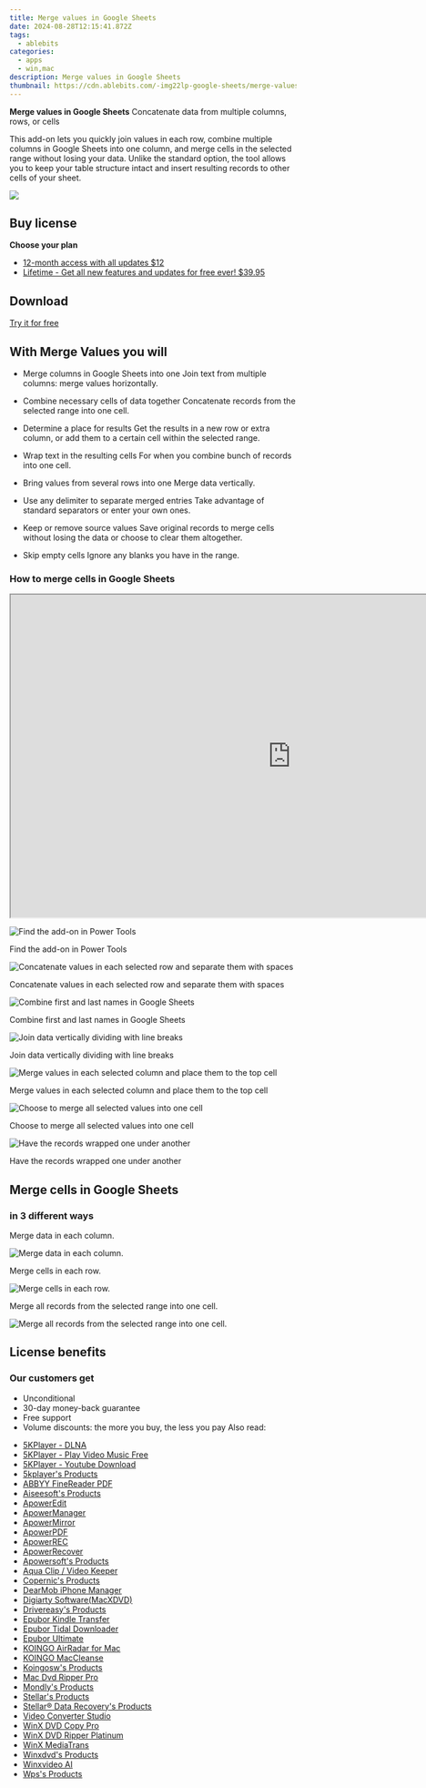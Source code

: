 ```yaml
---
title: Merge values in Google Sheets
date: 2024-08-28T12:15:41.872Z
tags: 
  - ablebits
categories: 
  - apps
  - win,mac
description: Merge values in Google Sheets
thumbnail: https://cdn.ablebits.com/-img22lp-google-sheets/merge-values/header-cover.webp
---
```


**Merge values in Google Sheets**
Concatenate data from multiple columns, rows, or cells

This add-on lets you quickly join values in each row, combine multiple columns in Google Sheets into one column, and merge cells in the selected range without losing your data. Unlike the standard option, the tool allows you to keep your table structure intact and insert resulting records to other cells of your sheet.

![](https://cdn.ablebits.com/-img22lp-google-sheets/merge-values/header-cover.webp)

## Buy license

**Choose your plan**

- [12-month access with all updates $12](https://secure.2checkout.com/order/checkout.php?PRODS=4720548&QTY=1&AFFILIATE=108875&CART=1&CARD=2&DESIGN_TYPE=2&SHORT_FORM=1&COUPON=TrSbrExp-MnrAdns-01&CLEAN_CART=ALL&SRC=website)
- [Lifetime - Get all new features and updates for free ever! $39.95](https://secure.2checkout.com/order/checkout.php?PRODS=4729659&QTY=1&AFFILIATE=108875&CART=1&CARD=2&DESIGN_TYPE=2&SHORT_FORM=1&CLEAN_CART=ALL&SRC=website)

## Download

[Try it for free](https://workspace.google.com/marketplace/app/merge_values/857144221591)

## With Merge Values you will

-   Merge columns in Google Sheets into one Join text from multiple columns: merge values horizontally.
-   Combine necessary cells of data together Concatenate records from the selected range into one cell.
-   Determine a place for results Get the results in a new row or extra column, or add them to a certain cell within the selected range.
-   Wrap text in the resulting cells For when you combine bunch of records into one cell.

-   Bring values from several rows into one Merge data vertically.
-   Use any delimiter to separate merged entries Take advantage of standard separators or enter your own ones.
-   Keep or remove source values Save original records to merge cells without losing the data or choose to clear them altogether.
-   Skip empty cells Ignore any blanks you have in the range.

### How to merge cells in Google Sheets

 

<iframe loading="lazy" width="984" height="567" class="" src="https://www.youtube-nocookie.com/embed/VTZnCyfeE48" allow="encrypted-media" allowfullscreen=""></iframe>

 ![Find the add-on in Power Tools](https://cdn.ablebits.com/-img22lp-google-sheets/merge-values/run-add-on.png)

Find the add-on in Power Tools

 ![Concatenate values in each selected row and separate them with spaces](https://cdn.ablebits.com/-img22lp-google-sheets/merge-values/merge-within-rows.png)

Concatenate values in each selected row and separate them with spaces

 ![Combine first and last names in Google Sheets](https://cdn.ablebits.com/-img22lp-google-sheets/merge-values/combine-records-horizontally.png)

Combine first and last names in Google Sheets

 ![Join data vertically dividing with line breaks](https://cdn.ablebits.com/-img22lp-google-sheets/merge-values/merge-within-columns.png)

Join data vertically dividing with line breaks

 ![Merge values in each selected column and place them to the top cell](https://cdn.ablebits.com/-img22lp-google-sheets/merge-values/combine-records-vertically.png)

Merge values in each selected column and place them to the top cell

 ![Choose to merge all selected values into one cell](https://cdn.ablebits.com/-img22lp-google-sheets/merge-values/combine-all-cells.png)

Choose to merge all selected values into one cell

 ![Have the records wrapped one under another](https://cdn.ablebits.com/-img22lp-google-sheets/merge-values/merge-multiple-cells-into-one.png)

Have the records wrapped one under another

## Merge cells in Google Sheets

### in 3 different ways

Merge data in each column.

 ![Merge data in each column.](https://cdn.ablebits.com/-img22lp-google-sheets/merge-values/scheme-merge-vertically.png)

Merge cells in each row.

 ![Merge cells in each row.](https://cdn.ablebits.com/-img22lp-google-sheets/merge-values/scheme-merge-horizontally.png)

Merge all records from the selected range into one cell.

 ![Merge all records from the selected range into one cell.](https://cdn.ablebits.com/-img22lp-google-sheets/merge-values/scheme-merge-all-data.png)

## License benefits

### Our customers get

- Unconditional
- 30-day money-back guarantee
- Free support
- Volume discounts: the more you buy, the less you pay 
<span class="atpl-alsoreadstyle">Also read:</span>
<div><ul>
<li><a href="https://tools.techidaily.com/5kplayer/dlna/"><u>5KPlayer - DLNA</u></a></li>
<li><a href="https://tools.techidaily.com/5kplayer/video-music-player/"><u>5KPlayer - Play Video Music Free</u></a></li>
<li><a href="https://tools.techidaily.com/5kplayer/youtube-download/"><u>5KPlayer - Youtube Download</u></a></li>
<li><a href="https://tools.techidaily.com/5kplayer/products/"><u>5kplayer's Products</u></a></li>
<li><a href="https://tools.techidaily.com/abbyy/products/"><u>ABBYY FineReader PDF</u></a></li>
<li><a href="https://tools.techidaily.com/aiseesoft/products/"><u>Aiseesoft's Products</u></a></li>
<li><a href="https://tools.techidaily.com/apowersoft/video-editor/"><u>ApowerEdit</u></a></li>
<li><a href="https://tools.techidaily.com/apowersoft/phone-manager/"><u>ApowerManager</u></a></li>
<li><a href="https://tools.techidaily.com/apowersoft/phone-mirror/"><u>ApowerMirror</u></a></li>
<li><a href="https://tools.techidaily.com/apowersoft/apower-pdf/"><u>ApowerPDF</u></a></li>
<li><a href="https://tools.techidaily.com/apowersoft/record-all-screen/"><u>ApowerREC</u></a></li>
<li><a href="https://tools.techidaily.com/apowersoft/data-recovery/"><u>ApowerRecover</u></a></li>
<li><a href="https://tools.techidaily.com/apowersoft/products/"><u>Apowersoft's Products</u></a></li>
<li><a href="https://tools.techidaily.com/acethinker/aquaclip-downloader/"><u>Aqua Clip / Video Keeper</u></a></li>
<li><a href="https://tools.techidaily.com/copernic/products/"><u>Copernic's Products</u></a></li>
<li><a href="https://tools.techidaily.com/5kplayer/iphone-manager/"><u>DearMob iPhone Manager</u></a></li>
<li><a href="https://tools.techidaily.com/macxdvd/products/"><u>Digiarty Software(MacXDVD)</u></a></li>
<li><a href="https://tools.techidaily.com/drivereasy/products/"><u>Drivereasy's Products</u></a></li>
<li><a href="https://tools.techidaily.com/epubor/transfer/"><u>Epubor Kindle Transfer</u></a></li>
<li><a href="https://tools.techidaily.com/epubor/tidal-downloader/"><u>Epubor Tidal Downloader</u></a></li>
<li><a href="https://tools.techidaily.com/epubor/ultimate/"><u>Epubor Ultimate</u></a></li>
<li><a href="https://tools.techidaily.com/koingosw/airradar/"><u>KOINGO AirRadar for Mac</u></a></li>
<li><a href="https://tools.techidaily.com/koingosw/maccleanse/"><u>KOINGO MacCleanse</u></a></li>
<li><a href="https://tools.techidaily.com/koingosw/products/"><u>Koingosw's Products</u></a></li>
<li><a href="https://tools.techidaily.com/macdvdripperpro/products/"><u>Mac Dvd Ripper Pro </u></a></li>
<li><a href="https://tools.techidaily.com/mondly/products/"><u>Mondly's Products</u></a></li>
<li><a href="https://tools.techidaily.com/stellarinfo/products/"><u>Stellar's Products</u></a></li>
<li><a href="https://tools.techidaily.com/stellardata-recovery/products/"><u>Stellar® Data Recovery's Products</u></a></li>
<li><a href="https://tools.techidaily.com/apowersoft/video-converter-studio/"><u>Video Converter Studio</u></a></li>
<li><a href="https://tools.techidaily.com/winxdvd/dvd-copy-pro/"><u>WinX DVD Copy Pro</u></a></li>
<li><a href="https://tools.techidaily.com/winxdvd/dvd-ripper-platinum/"><u>WinX DVD Ripper Platinum</u></a></li>
<li><a href="https://tools.techidaily.com/winxdvd/mediatrans/"><u>WinX MediaTrans</u></a></li>
<li><a href="https://tools.techidaily.com/winxdvd/products/"><u>Winxdvd's Products</u></a></li>
<li><a href="https://tools.techidaily.com/winxdvd/winxvideo-ai/"><u>Winxvideo AI</u></a></li>
<li><a href="https://tools.techidaily.com/wps/products/"><u>Wps's Products</u></a></li>
</ul></div>

<ins class="adsbygoogle"
      style="display:block"
      data-ad-client="ca-pub-7571918770474297"
      data-ad-slot="8358498916"
      data-ad-format="auto"
      data-full-width-responsive="true"></ins>